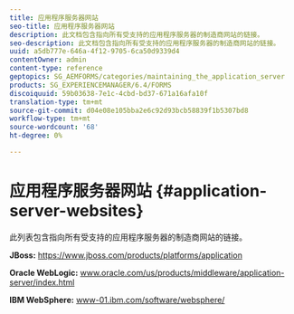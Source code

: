 ```yaml
---
title: 应用程序服务器网站
seo-title: 应用程序服务器网站
description: 此文档包含指向所有受支持的应用程序服务器的制造商网站的链接。
seo-description: 此文档包含指向所有受支持的应用程序服务器的制造商网站的链接。
uuid: a5db777e-646a-4f12-9705-6ca50d9339d4
contentOwner: admin
content-type: reference
geptopics: SG_AEMFORMS/categories/maintaining_the_application_server
products: SG_EXPERIENCEMANAGER/6.4/FORMS
discoiquuid: 59b03638-7e1c-4cbd-bd37-671a16afa10f
translation-type: tm+mt
source-git-commit: d04e08e105bba2e6c92d93bcb58839f1b5307bd8
workflow-type: tm+mt
source-wordcount: '68'
ht-degree: 0%

---
```



# 应用程序服务器网站 {#application-server-websites}

此列表包含指向所有受支持的应用程序服务器的制造商网站的链接。

**JBoss:** https://www.jboss.com/products/platforms/application

**Oracle WebLogic:** www.oracle.com/us/products/middleware/application-server/index.html

**IBM WebSphere:** www-01.ibm.com/software/websphere/
